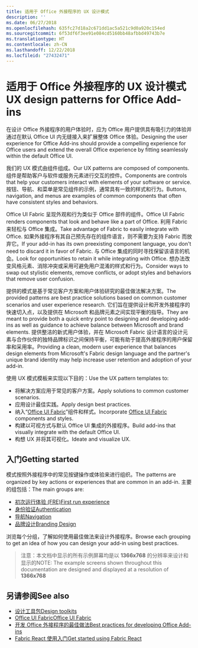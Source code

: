 ```yaml
---
title: 适用于 Office 外接程序的 UX 设计模式
description: ''
ms.date: 06/27/2018
ms.openlocfilehash: 635fc27d18a2c671dd1ac5a521c9d0a920c154ed
ms.sourcegitcommit: 6f53df6f3ee91e084cd5160bb48afbbd49743b7e
ms.translationtype: HT
ms.contentlocale: zh-CN
ms.lasthandoff: 12/22/2018
ms.locfileid: "27432471"
---
```

# <a name="ux-design-patterns-for-office-add-ins"></a><span data-ttu-id="0f5fa-102">适用于 Office 外接程序的 UX 设计模式</span><span class="sxs-lookup"><span data-stu-id="0f5fa-102">UX design patterns for Office Add-ins</span></span>

<span data-ttu-id="0f5fa-103">在设计 Office 外接程序的用户体验时，应为 Office 用户提供具有吸引力的体验并通过在默认 Office UI 内无缝接入来扩展整体 Office 体验。</span><span class="sxs-lookup"><span data-stu-id="0f5fa-103">Designing the user experience for Office Add-ins should provide a compelling experience for Office users and extend the overall Office experience by fitting seamlessly within the default Office UI.</span></span>  

<span data-ttu-id="0f5fa-104">我们的 UX 模式由组件组成。</span><span class="sxs-lookup"><span data-stu-id="0f5fa-104">Our UX patterns are composed of components.</span></span> <span data-ttu-id="0f5fa-105">组件是帮助客户与软件或服务元素进行交互的控件。</span><span class="sxs-lookup"><span data-stu-id="0f5fa-105">Components are controls that help your customers interact with elements of your software or service.</span></span> <span data-ttu-id="0f5fa-106">按钮、导航、和菜单是常见组件的示例，通常具有一致的样式和行为。</span><span class="sxs-lookup"><span data-stu-id="0f5fa-106">Buttons, navigation, and menus are examples of common components that often have consistent styles and behaviors.</span></span>

<span data-ttu-id="0f5fa-107">Office UI Fabric 呈现外观和行为类似于 Office 部件的组件。</span><span class="sxs-lookup"><span data-stu-id="0f5fa-107">Office UI Fabric renders components that look and behave like a part of Office.</span></span> <span data-ttu-id="0f5fa-108">利用 Fabric 来轻松与 Office 集成。</span><span class="sxs-lookup"><span data-stu-id="0f5fa-108">Take advantage of Fabric to easily integrate with Office.</span></span> <span data-ttu-id="0f5fa-109">如果外接程序有其自己预先存在的组件语言，则不需要为支持 Fabric 而放弃它。</span><span class="sxs-lookup"><span data-stu-id="0f5fa-109">If your add-in has its own preexisting component language, you don't need to discard it in favor of Fabric.</span></span> <span data-ttu-id="0f5fa-110">与 Office 集成的同时寻找保留该语言的机会。</span><span class="sxs-lookup"><span data-stu-id="0f5fa-110">Look for opportunities to retain it while integrating with Office.</span></span> <span data-ttu-id="0f5fa-111">想办法改变风格元素、消除冲突或采用可避免用户混淆的样式和行为。</span><span class="sxs-lookup"><span data-stu-id="0f5fa-111">Consider ways to swap out stylistic elements, remove conflicts, or adopt styles and behaviors that remove user confusion.</span></span>

<span data-ttu-id="0f5fa-112">提供的模式是基于常见客户方案和用户体验研究的最佳做法解决方案。</span><span class="sxs-lookup"><span data-stu-id="0f5fa-112">The provided patterns are best practice solutions based on common customer scenarios and user experience research.</span></span> <span data-ttu-id="0f5fa-113">它们旨在提供设计和开发外接程序的快速切入点，以及提供在 Microsoft 和品牌元素之间实现平衡的指导。</span><span class="sxs-lookup"><span data-stu-id="0f5fa-113">They are meant to provide both a quick entry point to designing and developing add-ins as well as guidance to achieve balance between Microsoft and brand elements.</span></span> <span data-ttu-id="0f5fa-114">提供整洁的新式用户体验，并在 Microsoft Fabric 设计语言的设计元素与合作伙伴的独特品牌标识之间保持平衡，可能有助于提高外接程序的用户保留率和采用率。</span><span class="sxs-lookup"><span data-stu-id="0f5fa-114">Providing a clean, modern user experience that balances design elements from Microsoft's Fabric design language and the partner's unique brand identity may help increase user retention and adoption of your add-in.</span></span>

<span data-ttu-id="0f5fa-115">使用 UX 模式模板来实现以下目的：</span><span class="sxs-lookup"><span data-stu-id="0f5fa-115">Use the UX pattern templates to:</span></span>

* <span data-ttu-id="0f5fa-116">将解决方案应用于常见的客户方案。</span><span class="sxs-lookup"><span data-stu-id="0f5fa-116">Apply solutions to common customer scenarios.</span></span>
* <span data-ttu-id="0f5fa-117">应用设计最佳实践。</span><span class="sxs-lookup"><span data-stu-id="0f5fa-117">Apply design best practices.</span></span>
* <span data-ttu-id="0f5fa-118">纳入“[Office UI Fabric](https://developer.microsoft.com/fabric#/get-started)”组件和样式。</span><span class="sxs-lookup"><span data-stu-id="0f5fa-118">Incorporate [Office UI Fabric](https://developer.microsoft.com/fabric#/get-started) components and styles.</span></span>
* <span data-ttu-id="0f5fa-119">构建以可视方式与默认 Office UI 集成的外接程序。</span><span class="sxs-lookup"><span data-stu-id="0f5fa-119">Build add-ins that visually integrate with the default Office UI.</span></span>
* <span data-ttu-id="0f5fa-120">构想 UX 并将其可视化。</span><span class="sxs-lookup"><span data-stu-id="0f5fa-120">Ideate and visualize UX.</span></span>


## <a name="getting-started"></a><span data-ttu-id="0f5fa-121">入门</span><span class="sxs-lookup"><span data-stu-id="0f5fa-121">Getting started</span></span>

<span data-ttu-id="0f5fa-122">模式按照外接程序中的常见按键操作或体验来进行组织。</span><span class="sxs-lookup"><span data-stu-id="0f5fa-122">The patterns are organized by key actions or experiences that are common in an add-in.</span></span> <span data-ttu-id="0f5fa-123">主要的组包括：</span><span class="sxs-lookup"><span data-stu-id="0f5fa-123">The main groups are:</span></span>

* [<span data-ttu-id="0f5fa-124">初次运行体验 (FRE)</span><span class="sxs-lookup"><span data-stu-id="0f5fa-124">First run experience</span></span>](../design/first-run-experience-patterns.md)
* [<span data-ttu-id="0f5fa-125">身份验证</span><span class="sxs-lookup"><span data-stu-id="0f5fa-125">Authentication</span></span>](../design/authentication-patterns.md)
* [<span data-ttu-id="0f5fa-126">导航</span><span class="sxs-lookup"><span data-stu-id="0f5fa-126">Navigation</span></span>](../design/navigation-patterns.md)
* [<span data-ttu-id="0f5fa-127">品牌设计</span><span class="sxs-lookup"><span data-stu-id="0f5fa-127">Branding Design</span></span>](../design/branding-patterns.md)

<span data-ttu-id="0f5fa-128">浏览每个分组，了解如何使用最佳做法来设计外接程序。</span><span class="sxs-lookup"><span data-stu-id="0f5fa-128">Browse each grouping to get an idea of how you can design your add-in using best practices.</span></span>



><span data-ttu-id="0f5fa-129">注意：本文档中显示的所有示例屏幕均是以 **1366x768** 的分辨率来设计和显示的</span><span class="sxs-lookup"><span data-stu-id="0f5fa-129">NOTE: The example screens shown throughout this documentation are designed and displayed at a resolution of **1366x768**</span></span>




## <a name="see-also"></a><span data-ttu-id="0f5fa-130">另请参阅</span><span class="sxs-lookup"><span data-stu-id="0f5fa-130">See also</span></span>
* [<span data-ttu-id="0f5fa-131">设计工具包</span><span class="sxs-lookup"><span data-stu-id="0f5fa-131">Design toolkits</span></span>](design-toolkits.md)
* [<span data-ttu-id="0f5fa-132">Office UI Fabric</span><span class="sxs-lookup"><span data-stu-id="0f5fa-132">Office UI Fabric</span></span>](https://developer.microsoft.com/fabric)
* [<span data-ttu-id="0f5fa-133">开发 Office 外接程序的最佳做法</span><span class="sxs-lookup"><span data-stu-id="0f5fa-133">Best practices for developing Office Add-ins</span></span>](https://docs.microsoft.com/office/dev/add-ins/concepts/add-in-development-best-practices)
* [<span data-ttu-id="0f5fa-134">Fabric React 使用入门</span><span class="sxs-lookup"><span data-stu-id="0f5fa-134">Get started using Fabric React</span></span>](https://docs.microsoft.com/office/dev/add-ins/design/using-office-ui-fabric-react)
